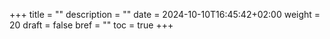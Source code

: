 +++
title = ""
description = ""
date = 2024-10-10T16:45:42+02:00
weight = 20
draft = false
bref = ""
toc = true
+++
